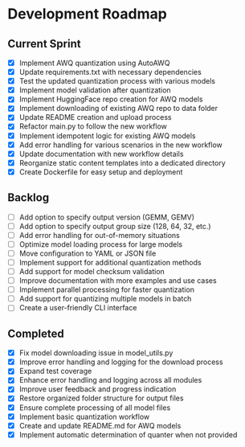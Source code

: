 # Development Roadmap

## Current Sprint
- [x] Implement AWQ quantization using AutoAWQ
- [x] Update requirements.txt with necessary dependencies
- [x] Test the updated quantization process with various models
- [x] Implement model validation after quantization
- [x] Implement HuggingFace repo creation for AWQ models
- [x] Implement downloading of existing AWQ repo to data folder
- [x] Update README creation and upload process
- [x] Refactor main.py to follow the new workflow
- [x] Implement idempotent logic for existing AWQ models
- [x] Add error handling for various scenarios in the new workflow
- [x] Update documentation with new workflow details
- [x] Reorganize static content templates into a dedicated directory
- [x] Create Dockerfile for easy setup and deployment

## Backlog
- [ ] Add option to specify output version (GEMM, GEMV)
- [ ] Add option to specify output group size (128, 64, 32, etc.)
- [ ] Add error handling for out-of-memory situations
- [ ] Optimize model loading process for large models
- [ ] Move configuration to YAML or JSON file
- [ ] Implement support for additional quantization methods
- [ ] Add support for model checksum validation
- [ ] Improve documentation with more examples and use cases
- [ ] Implement parallel processing for faster quantization
- [ ] Add support for quantizing multiple models in batch
- [ ] Create a user-friendly CLI interface

## Completed
- [x] Fix model downloading issue in model_utils.py
- [x] Improve error handling and logging for the download process
- [x] Expand test coverage
- [x] Enhance error handling and logging across all modules
- [x] Improve user feedback and progress indication
- [x] Restore organized folder structure for output files
- [x] Ensure complete processing of all model files
- [x] Implement basic quantization workflow
- [x] Create and update README.md for AWQ models
- [x] Implement automatic determination of quanter when not provided
